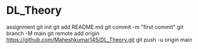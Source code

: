 # DL_Theory
assignment
git init
git add README.md
git commit -m "first commit"
git branch -M main
git remote add origin https://github.com/Maheshkumar145/DL_Theory.git
git push -u origin main
